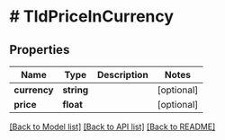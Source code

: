 # # TldPriceInCurrency

## Properties

Name | Type | Description | Notes
------------ | ------------- | ------------- | -------------
**currency** | **string** |  | [optional]
**price** | **float** |  | [optional]

[[Back to Model list]](../../README.md#models) [[Back to API list]](../../README.md#endpoints) [[Back to README]](../../README.md)
